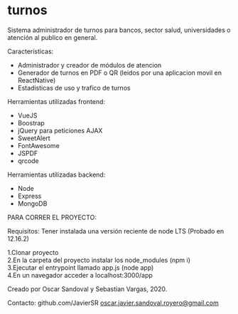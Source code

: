 # turnos
Sistema administrador de turnos para bancos, sector salud, universidades o atención al publico en general. 

Características:
  * Administrador y creador de módulos de atencion
  * Generador de turnos en PDF o QR (leidos por una aplicacion movil en ReactNative)
  * Estadisticas de uso y trafico de turnos

Herramientas utilizadas frontend:
  * VueJS
  * Boostrap
  * jQuery para peticiones AJAX
  * SweetAlert
  * FontAwesome
  * JSPDF
  * qrcode
  
Herramientas utilizadas backend:
  * Node
  * Express
  * MongoDB

PARA CORRER EL PROYECTO:

Requisitos: Tener instalada una versión reciente de node LTS (Probado en 12.16.2)

1.Clonar proyecto  
2.En la carpeta del proyecto instalar los node_modules (npm i)   
3.Ejecutar el entrypoint llamado app.js (node app)   
4.En un navegador acceder a localhost:3000/app  


Creado por Oscar Sandoval y Sebastian Vargas, 2020. 
 
 
Contacto: 
github.com/JavierSR
oscar.javier.sandoval.royero@gmail.com
